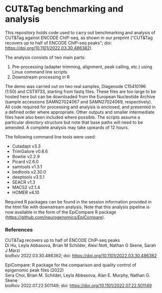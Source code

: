 # CUT&Tag benchmarking and analysis

This repository holds code used to carry out benchmarking and analysis of CUT&Tag against ENCODE ChIP-seq, as shown in our preprint ("CUT&Tag recovers up to half of ENCODE ChIP-seq peaks"; doi: https://doi.org/10.1101/2022.03.30.486382).  

The analysis consists of two main parts:
1) Pre-processing (adapter trimming, alignment, peak calling, etc.) using Linux command line scripts
2) Downstream processing in R

The demo was carried out on two real samples, Diagenode C15410196 (1:50) and CST9733, starting from fastq files. These files are too large to be hosted here but can be downloaded from the European Nucleotide Archive (sample accessions SAMN27024067 and SAMN27024069, respectively). All code required for processing and analysis is enclosed, and presented in a defined order where appropriate. Other outputs and smaller intermediate files have also been included where possible. The scripts assume a particular directory structure but note that base paths will need to be amended. A complete analysis may take upwards of 12 hours.  


The following command line tools were used:

- Cutadapt v3.3
- TrimGalore v0.6.6
- Bowtie v2.2.9
- Picard v2.6.0
- samtools v1.3.1
- bedtools v2.30.0
- deeptools v3.5.1
- SEACR v1.3
- MACS2 v2.1.4
- HOMER v4.10


Required R packages can be found in the session information provided in the html file with downstream analysis. Note that this analysis pipeline is now available in the form of the EpiCompare R package (https://github.com/neurogenomics/EpiCompare).


### References

CUT&Tag recovers up to half of ENCODE ChIP-seq peaks  
Di Hu, Leyla Abbasova, Brian M Schilder, Alexi Nott, Nathan G Skene, Sarah J Marzi  
bioRxiv 2022.03.30.486382; doi: https://doi.org/10.1101/2022.03.30.486382  
  
EpiCompare: R package for the comparison and quality control of epigenomic peak files (2022)  
Sera Choi, Brian M. Schilder, Leyla Abbasova, Alan E. Murphy, Nathan G. Skene  
bioRxiv 2022.07.22.501149; doi: https://doi.org/10.1101/2022.07.22.501149  

